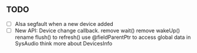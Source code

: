 ## TODO

-   [ ] Alsa segfault when a new device added
-   [ ] New API:
        Device change callback.
        remove wait()
        remove wakeUp()
        rename flush() to refresh()
        use @fieldParentPtr to access global data in SysAudio
        think more about DevicesInfo
